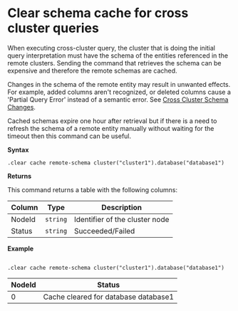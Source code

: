 # Clear schema cache for cross cluster queries

When executing cross-cluster query, the cluster that is doing the initial query interpretation must have the schema of the entities referenced in the remote clusters.
Sending the command that retrieves the schema can be expensive and therefore the remote schemas are cached.

Changes in the schema of the remote entity may result in unwanted effects. For example, added columns aren't recognized, or deleted columns cause a 'Partial Query Error' instead of a semantic error. See [Cross Cluster Schema Changes](../concepts/crossclusterandschemachanges.md).

Cached schemas expire one hour after retrieval but if there is a need to refresh the schema of a remote entity manually without waiting for the timeout then this command can be useful.

**Syntax**

`.clear cache remote-schema cluster("cluster1").database("database1")`

**Returns**

This command returns a table with the following columns:

|Column    |Type    |Description
|---|---|---
|NodeId|`string`|Identifier of the cluster node
|Status|`string`|Succeeded/Failed

**Example**

```kusto

.clear cache remote-schema cluster("cluster1").database("database1")

```

|NodeId|Status|
|---|---|
|0|Cache cleared for database database1

